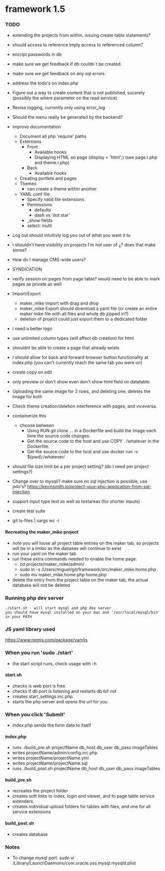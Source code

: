 # framework 1.5
### TODO
- extending the projects from within, issuing create table statements?
- should access to reference imply access to referenced column?
- encript passwords in db
- make sure we get feedback if db couldn´t be created.
- make sure we get feedback on any sql errors.
- address the todo's on index.php
- Figure out a way to create content that is not published, sucerely (possibly the where parameter on the read service)
- Revise logging, currently only using error_log
- Should the menu really be generated by the backend?
- improve documentation
	- Document all php 'require' paths
	- Extentions
		- Front
			- Available hooks
			- Displaying HTML on page (display = 'html';) (see page.r.php and theme.r.php)
		- Back
			- Available hooks
	- Creating portlets and pages
	- Themes
		- can create a theme within another
	- YAML conf file
		- Specify valid file extensions
		- Permissions
			- defaults
			- dash vs 'dot star'
		- _show fields
		- select: multi
- Log out should intuitivly log you out of what you want it to
- I shouldn't have visibility on projects I'm not user of ¿? does that make sense?
- How do I manage CMS-wide users?
- SYNDICATION
- verify session on pages from page table? would need to be able to mark pages as private as well
- Import/Export
	- maker_mike Import with drag and drop
	- maker_mike Export should download a yaml file (or create an entire maker mike file with all files and whole db zipped in?)
	- deletion of project could just export them to a dedicated folder
- I need a better logo
- use unlimited column types (will affect db creation) for html
- shouldnt be able to create a page that already exists
- I should allow for back and forward browser button functionality at index.php (you can't currently reach the same tab you were on)
- create copy on edit
- only preview or don't show even don't show html field on datatable.
- Uploading the same image for 2 rows, and deleting one, deletes the image for both
- Check theme creation/deletion interference with pages, and viceversa.
- containerize this
	- choose between
		- Using RUN git clone ... in a Dockerfile and build the image each time the source code changes.
		- Get the source code to the host and use COPY . /whatever in the Dockerfile.
		- Get the source code to the host and use docker run -v $(pwd):/whatever/
- should file size limit be a per project setting? (do I need per project settings?)
- Change over to mysqli? make sure no sql injection is possible, use pdo's? https://kevinsmith.io/protect-your-php-application-from-sql-injection
- support input type text as well as textareas (for shorter inputs)
- create test suite

- git ls-files | xargs wc -l

#### Recreating the maker_mike project
- note you will loose all project table entries on the maker tab, so projects will be in a limbo as the dabases will continue to exist
- run your yaml on the maker tab
- run these extra commands needed to enable the home page:
	- cd projects/maker_mike/admin/
	- sudo ln -s /Users/miguel/git/framework/src/maker_mike.home.php .
	- sudo mv maker_mike.home.php home.php
- delete the entry from the project table on the maker tab, the actual database will not be deleted

### Running php dev server 
	./start.sh - will start mysql and php dev server
	you should have mysql installed on your mac and '/usr/local/mysql/bin' in your PATH

### JS yaml library used
https://www.npmjs.com/package/yamljs

### When you run 'sudo ./start'
- the start script runs, check usage with -h

#### start.sh
- checks is web port is free
- checks if db port is listening and restarts db bif not
- creates start_settings.inc.php
- starts the php server and opens the url for you

### When you click 'Submit'
- index.php sends the form data to itself

#### index.php
- runs ./build_pre.sh projectName db_host db_user db_pass imageTables
- writes projectName/admin/config.inc.php
- writes projectName/projectName.yml
- writes projectName/projectName.sql
- runs ./build_post.sh projectName db_host db_user db_pass imageTables

#### build_pre.sh
- recreates the project folder
- creates soft links to index, login and viewer, and to page table service extenders.
- creates individual upload folders for tables with files, and one for all service extensions

#### build_post.sh
- creates database

### Notes
- To change mysql port: sudo vi /Library/LaunchDaemons/com.oracle.oss.mysql.mysqld.plist
